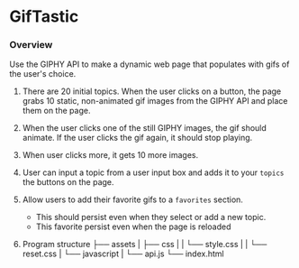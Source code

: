 # GifTastic

### Overview

Use the GIPHY API to make a dynamic web page that populates with gifs of the user's choice. 


1. There are 20 initial topics. When the user clicks on a button, the page grabs 10 static, non-animated gif images from the GIPHY API and place them on the page.

2. When the user clicks one of the still GIPHY images, the gif should animate. If the user clicks the gif again, it should stop playing.

3. When user clicks more, it gets 10 more images.

4. User can input a topic  from a user input box and adds it to your `topics`  the buttons on the page.

5. Allow users to add their favorite gifs to a `favorites` section.
   * This should persist even when they select or add a new topic.
   * This favorite persist even when the page is reloaded

6. Program structure
├── assets
|  ├── css
|  |  └── style.css
|  |  └── reset.css
|  └── javascript
|     └── api.js
└── index.html 


